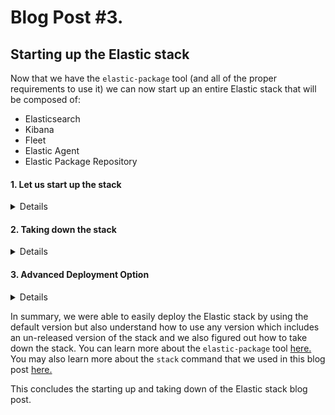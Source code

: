 # Blog Post #3. 
## Starting up the Elastic stack

Now that we have the `elastic-package` tool (and all of the proper requirements to use it) we can now start up an entire Elastic stack
that will be composed of:
 - Elasticsearch
 - Kibana
 - Fleet
 - Elastic Agent
 - Elastic Package Repository

#### 1. Let us start up the stack
<details>

To startup the Elastic stack composed of all the components above, run the following command:

```
elastic-package stack up -v -d
```

You will see an output similiar to this:

![image](https://github.com/nicpenning/Elasti-daddy/assets/5582679/cd7ead6e-cb22-451b-993e-ce5391d3c1db)

⚠️ Note: Even though 8.8.1 has been released, the default at this time of writing for this tool is 8.7.1. We can override this setting using the `--version` command which I will demonstrate [later.](https://github.com/nicpenning/Elasti-daddy/blob/main/Blog%20Posts/Blog%20Post%20%233.%20Starting%20up%20the%20Elastic%20stack.md#3-advanced-deployment-option)

While this command is executing and building our stack, I will breakdown the flags used and what is happening.

`elastic-package` - The tool we give commands for managing our stack and Elastic package during development.

`stack` - This is using the stack parameter which allows us to bring up and down our Elastic stack.

`up` - This parameter is used for deploying the Elastic stack for use. The `down` version of this will bring down the stack.

`-v` - This is the verbose mode so we can see more of what is happening in the background (you can also use --verbose as the flag)

`-d` - This will run the docker containers in daemon mode, which means running as a background process so we can continue to use our terminal without interrupting the deployment of the stack.

If your deployment was successful, you should see a screen simliar to this:

![image](https://github.com/nicpenning/Elasti-daddy/assets/5582679/accf3549-d1ab-48ff-b2e9-5b984e12cb34)

Which means it is time to login into Kibana and make sure everything works!

You can do this by navigating to https://127.0.0.1:5601. This is an instance of Kibana that has TLS enabled, running locally on your host, and on the default port of 5601.

When first navigating to this site you will see a warning sign that says `Your connection is not private` that will look like this:

![image](https://github.com/nicpenning/Elasti-daddy/assets/5582679/0cdb5e4b-5768-4b64-8b78-a39170ef158b)

This is expected because during the creation of the stack self signed certificates were created to enable encryption for the stack but our browser does not trust them.

It is okay to proceed since we deployed this stack and it is running on our host. We can safely proceed by clicking `Advanced` and then clicking `Continue to 127.0.0.1 (unsafe)`:

![image](https://github.com/nicpenning/Elasti-daddy/assets/5582679/75efbdf4-ea00-4057-baae-aab7723a7b49)

⚠️ Note: The above works for Edge, but if you are using Chrome, you may not have that option so you must type `thisisunsafe` on the keyboard while that page is open. Google Chrome does not give you the option to simply click through, but rather you must use that hidden option by typing that text above. There is no window or text box to place that text, so again, just have the insecure web page open and type in `thisisunsafe` all together with no capitals letters and no spaces.

If you successfully got past the warning screen, you should know see the login page for Kibana!

![image](https://github.com/nicpenning/Elasti-daddy/assets/5582679/3f0c540e-1b9f-4e8b-9664-d50f46a5718d)

To login to Kibana, we will use the default credentials that were assigned with the `elastic-package` tool which are:

```
username : elastic
password : changeme
```

🎉 Congrats! You know have a fully functioning stack to test with. You can click on the circle icon in the right hand corner to verify the version of Kibana running.

![image](https://github.com/nicpenning/Elasti-daddy/assets/5582679/9babb981-b138-4821-a3d4-355cfbd46ba0)

</details>

#### 2. Taking down the stack
<details>

When we are finished using our stack, we can reclaim our resources (CPU/RAM) by bringing down the stack which is very simple. All you need to do is run the following in your terminal where you started the stack:

```
elastic-package stack down
```

Which usually takes less than 30 seconds. You will then see this output:

![image](https://github.com/nicpenning/Elasti-daddy/assets/5582679/3da588d6-36a9-4b68-b8d7-b5959e7e49cd)

That is it. If you try to navigate to your Kibana instance again then it will be unavailable since we took down the stack. To bring the stack back up again, simply go back to step 1 and repeat.
 
</details>

#### 3. Advanced Deployment Option
<details>

Now while we were able to run `elastic-package` and deploy the stack using the current default version of 8.7.1, we may want to use the latest version instead. To do this, we can take advantage of the `--version` flag like so:

```
elastic-package stack up -v -d --version=8.8.1
```

This will download and deploy that specific version of the Elastic stack simliar to how it did for the previous version.

What is nice is that you can test much older versions as well by setting the version number to which ever one you need to test.

🔮 Lastly, you can preview and test pre-release versions of the Elastic stack as well by using the `-SNAPSHOT` value appended to the next minor version release that is available. In our example, 8.9.0 has not been release yet, but we wish to test our future integration with it, plus it would be neat to see what is coming in 8.9.0, so we can run this to get and deploy the current state of 8.9.0:

```
elastic-package stack up -v -d --version=8.9.0-SNAPSHOT
```

This will go out and download the current snapshot of 8.9.0 and deploy it. Here is a screenshot of this command being successful:

![image](https://github.com/nicpenning/Elasti-daddy/assets/5582679/70990b05-eb0d-4e79-ad39-04886ffe6a64)

</details>

In summary, we were able to easily deploy the Elastic stack by using the default version but also understand how to use any version which includes an un-released version of the stack and we also figured out how to take down the stack. You can learn more about the `elastic-package` tool [here.](https://github.com/elastic/elastic-package#elastic-package) You may also learn more about the `stack` command that we used in this blog post [here.](https://github.com/elastic/elastic-package#elastic-package-stack)

This concludes the starting up and taking down of the Elastic stack blog post.
